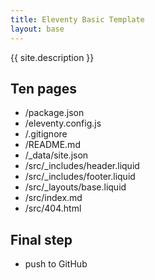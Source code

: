 ```yaml
---
title: Eleventy Basic Template
layout: base
---
```

{{ site.description }}

## Ten pages
- /package.json
- /eleventy.config.js
- /.gitignore
- /README.md
- /_data/site.json
- /src/_includes/header.liquid
- /src/_includes/footer.liquid
- /src/_layouts/base.liquid
- /src/index.md
- /src/404.html

## Final step
- push to GitHub